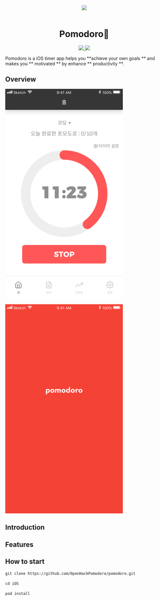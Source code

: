 <div align="middle">
<img src="https://www.dropbox.com/s/ram3kef95adldop/pomodoro.png?raw=1" height="250px" >
</div>
</br>

<h1 align="center">Pomodoro🍅</h1>

<p align="center">
	<a href="https://sigoss.github.io/hackathon2018/"><img src="https://img.shields.io/badge/OpenHack-3th-blue.svg">
	<a href="https://github.com/OpenHackPomodoro/pomodoro/blob/master/LICENSE"><img src="https://img.shields.io/github/license/mashape/apistatus.svg"></a>	
</p>
Pomodoro is a iOS timer app helps you **achieve your own goals ** and makes you ** motivated ** by enhance ** productivity **.

## Overview

<img src="https://github.com/OpenHackPomodoro/pomodoro/blob/master/Resources/main%20copy%202.png">
</br></br>

<img src="https://github.com/OpenHackPomodoro/pomodoro/blob/master/Resources/splash%20copy.png">

## Introduction


## Features

## How to start
```
git clone https://github.com/OpenHackPomodoro/pomodoro.git

cd iOS

pod install
```